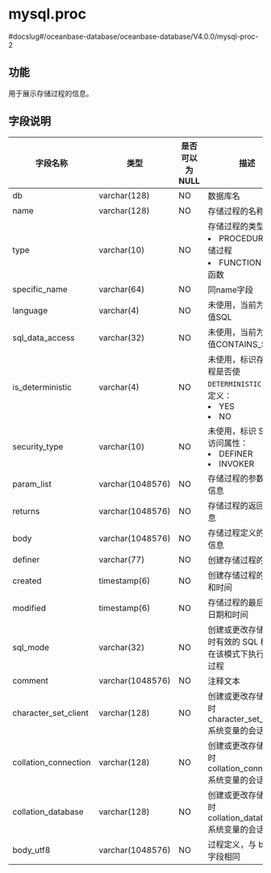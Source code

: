 mysql.proc 
===============================
#docslug#/oceanbase-database/oceanbase-database/V4.0.0/mysql-proc-2


功能 
-----------

用于展示存储过程的信息。

字段说明 
-------------



|       **字段名称**       |      **类型**      | **是否可以为 NULL** |                                                                                  **描述**                                                                                   |
|----------------------|------------------|----------------|---------------------------------------------------------------------------------------------------------------------------------------------------------------------------|
| db                   | varchar(128)     | NO             | 数据库名                                                                                                                                                                      |
| name                 | varchar(128)     | NO             | 存储过程的名称                                                                                                                                                                   |
| type                 | varchar(10)      | NO             | 存储过程的类型： <li> PROCEDURE：存储过程   <li> FUNCTION：存储函数                            |
| specific_name        | varchar(64)      | NO             | 同name字段                                                                                                                                                                   |
| language             | varchar(4)       | NO             | 未使用，当前为固定值SQL                                                                                                                                                             |
| sql_data_access      | varchar(32)      | NO             | 未使用，当前为固定值CONTAINS_SQL                                                                                                                                                    |
| is_deterministic     | varchar(4)       | NO             | 未使用，标识存储过程是否使`DETERMINISTIC` 特性定义： <li> YES  <li> NO   |
| security_type        | varchar(10)      | NO             | 未使用，标识 SQL 的访问属性： <li> DEFINER   <li> INVOKER                                |
| param_list           | varchar(1048576) | NO             | 存储过程的参数列表信息                                                                                                                                                               |
| returns              | varchar(1048576) | NO             | 存储过程的返回值信息                                                                                                                                                                |
| body                 | varchar(1048576) | NO             | 存储过程定义的文本信息                                                                                                                                                               |
| definer              | varchar(77)      | NO             | 创建存储过程的用户                                                                                                                                                                 |
| created              | timestamp(6)     | NO             | 创建存储过程的日期和时间                                                                                                                                                              |
| modified             | timestamp(6)     | NO             | 存储过程的最后修改日期和时间                                                                                                                                                            |
| sql_mode             | varchar(32)      | NO             | 创建或更改存储过程时有效的 SQL 模式，在该模式下执行存储过程                                                                                                                                          |
| comment              | varchar(1048576) | NO             | 注释文本                                                                                                                                                                      |
| character_set_client | varchar(128)     | NO             | 创建或更改存储过程时  character_set_client  系统变量的会话值                                                                                                                                |
| collation_connection | varchar(128)     | NO             | 创建或更改存储过程时 collation_connection 系统变量的会话值                                                                                                                                  |
| collation_database   | varchar(128)     | NO             | 创建或更改存储过程时 collation_database 系统变量的会话值                                                                                                                                    |
| body_utf8            | varchar(1048576) | NO             | 过程定义，与 body 字段相同                                                                                                                                                          |


